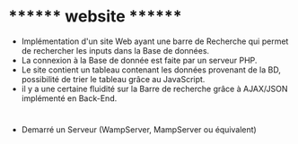 # 			******	website	******

- Implémentation d'un site Web ayant une barre de Recherche qui permet de rechercher
les inputs dans la Base de données.
- La connexion à la Base de donnée est faite par un serveur PHP. 
- Le site contient un tableau contenant les données provenant de la BD, possibilité de trier le tableau grâce au JavaScript. 
- il y a une certaine fluidité sur la Barre de recherche grâce à AJAX/JSON implémenté en Back-End.
#
  * Demarré un Serveur (WampServer, MampServer ou équivalent)
